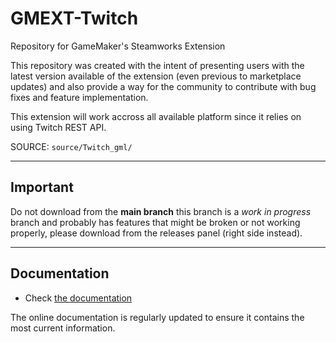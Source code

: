# GMEXT-Twitch

Repository for GameMaker's Steamworks Extension

This repository was created with the intent of presenting users with the latest version available of the extension (even previous to marketplace updates) and also provide a way for the community to contribute with bug fixes and feature implementation.

This extension will work accross all available platform since it relies on using Twitch REST API.

SOURCE: `source/Twitch_gml/`

---

## Important

Do not download from the **main branch** this branch is a _work in progress_ branch and probably has features that might be broken or not working properly, please download from the releases panel (right side instead).

---

## Documentation

* Check [the documentation](../../wiki)

The online documentation is regularly updated to ensure it contains the most current information. 
<!--
For those who prefer a different format, we also offer a HTML version. This HTML is directly converted from the GitHub Wiki content, ensuring consistency, although it may follow slightly behind in updates.

We encourage users to refer primarily to the GitHub Wiki for the latest information and updates. The HTML version, included with the extension and within the demo project's data files, serves as a secondary, static reference.

Additionally, if you're contributing new features through PR (Pull Requests), we kindly ask that you also provide accompanying documentation for these features, to maintain the comprehensiveness and usefulness of our resources.
-->

